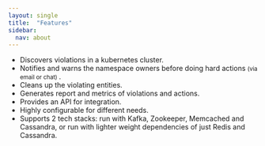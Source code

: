 ```yaml
---
layout: single
title:  "Features"
sidebar:
  nav: about
---
```



- Discovers violations in a kubernetes cluster.
- Notifies and warns the namespace owners before doing hard actions <small>(via email or chat) </small>.
- Cleans up the violating entities.
- Generates report and metrics of violations and actions.
- Provides an API for integration.
- Highly configurable for different needs.
- Supports 2 tech stacks:  run with Kafka, Zookeeper, Memcached and Cassandra, or run with lighter weight dependencies of just Redis and Cassandra.
